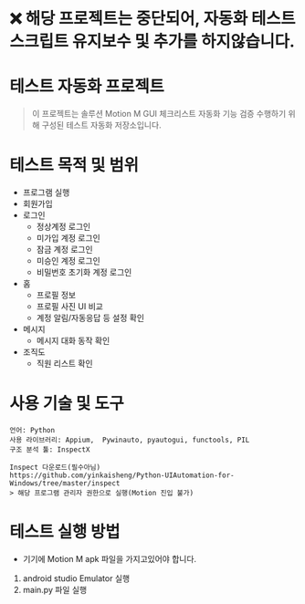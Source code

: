 # ❌ 해당 프로젝트는 중단되어, 자동화 테스트 스크립트 유지보수 및 추가를 하지않습니다.


# 테스트 자동화 프로젝트
> 이 프로젝트는 솔루션 Motion M GUI 체크리스트 자동화 기능 검증 수행하기 위해 구성된 테스트 자동화 저장소입니다.


# 테스트 목적 및 범위
- 프로그램 실행
- 회원가입
- 로그인
  - 정상계정 로그인
  - 미가입 계정 로그인
  - 잠금 계정 로그인
  - 미승인 계정 로그인
  - 비밀번호 초기화 계정 로그인
- 홈
  - 프로필 정보
  - 프로필 사진 UI 비교
  - 계정 알림/자동응답 등 설정 확인
- 메시지
  - 메시지 대화 동작 확인
- 조직도
  - 직원 리스트 확인

# 사용 기술 및 도구
```
언어: Python
사용 라이브러리: Appium,  Pywinauto, pyautogui, functools, PIL
구조 분석 툴: InspectX

Inspect 다운로드(필수아님)
https://github.com/yinkaisheng/Python-UIAutomation-for-Windows/tree/master/inspect
> 해당 프로그램 관리자 권한으로 실행(Motion 진입 불가)

```

# 테스트 실행 방법
- 기기에 Motion M apk 파일을 가지고있어야 합니다.
1. android studio Emulator 실행
2. main.py 파일 실행

